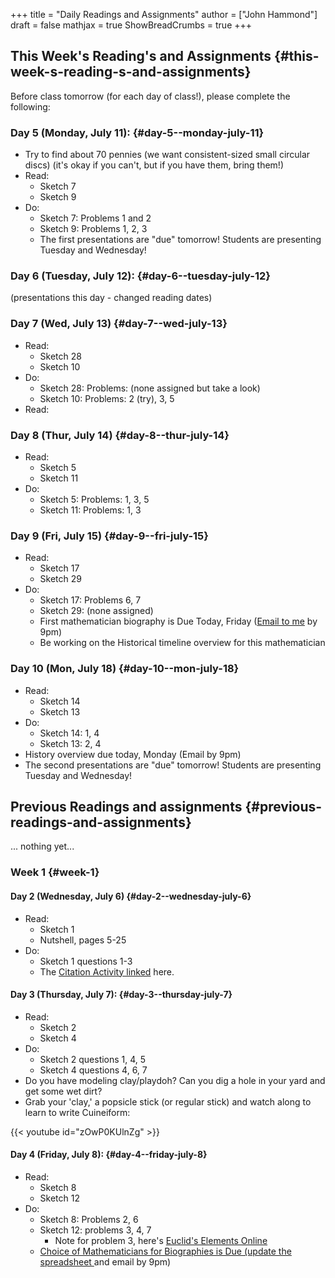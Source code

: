 +++
title = "Daily Readings and Assignments"
author = ["John Hammond"]
draft = false
mathjax = true
ShowBreadCrumbs = true
+++

## This Week's Reading's and Assignments {#this-week-s-reading-s-and-assignments}

Before class tomorrow (for each day of class!), please complete the following:


### Day 5 (Monday, July 11): {#day-5--monday-july-11}

-   Try to find about 70 pennies (we want consistent-sized small circular discs) (it's okay if you can't, but if you have them, bring them!)
-   Read:
    -   Sketch 7
    -   Sketch 9
-   Do:
    -   Sketch 7: Problems 1 and 2
    -   Sketch 9: Problems 1, 2, 3
    -   The first presentations are "due" tomorrow! Students are presenting Tuesday and Wednesday!


### Day 6 (Tuesday, July 12): {#day-6--tuesday-july-12}

(presentations this day - changed reading dates)


### Day 7 (Wed, July 13) {#day-7--wed-july-13}

-   Read:
    -   Sketch 28
    -   Sketch 10
-   Do:
    -   Sketch 28: Problems: (none assigned but take a look)
    -   Sketch 10: Problems:  2 (try), 3, 5
-   Read:


### Day 8 (Thur, July 14) {#day-8--thur-july-14}

-   Read:
    -   Sketch 5
    -   Sketch 11
-   Do:
    -   Sketch 5: Problems: 1, 3, 5
    -   Sketch 11: Problems: 1, 3


### Day 9 (Fri, July 15) {#day-9--fri-july-15}

-   Read:
    -   Sketch 17
    -   Sketch 29
-   Do:
    -   Sketch 17: Problems 6, 7
    -   Sketch 29: (none assigned)
    -   First mathematician biography is Due Today, Friday ([Email to me](mailto:john.hammond@wichita.edu) by 9pm)
    -   Be working on the Historical timeline overview for this mathematician


### Day 10 (Mon, July 18) {#day-10--mon-july-18}

-   Read:
    -   Sketch 14
    -   Sketch 13
-   Do:
    -   Sketch 14: 1, 4
    -   Sketch 13: 2, 4
-   History overview due today, Monday (Email by 9pm)
-   The second presentations are "due" tomorrow! Students are presenting Tuesday and Wednesday!


## Previous Readings and assignments {#previous-readings-and-assignments}

... nothing yet...


### Week 1 {#week-1}


#### Day 2  (Wednesday, July 6) {#day-2--wednesday-july-6}

-   Read:
    -   Sketch 1
    -   Nutshell, pages 5-25
-   Do:
    -   Sketch 1 questions 1-3
    -   The [Citation Activity linked](https://docs.google.com/document/d/1wVzn8FClW47TPj7Bei7jRBZWQqfugbGq9D8MxBD4wjc/edit?usp=sharing) here.


#### Day 3 (Thursday, July 7): {#day-3--thursday-july-7}

-   Read:
    -   Sketch 2
    -   Sketch 4
-   Do:
    -   Sketch 2 questions 1, 4, 5
    -   Sketch 4 questions 4, 6, 7
-   Do you have modeling clay/playdoh? Can you dig a hole in your yard and get some wet dirt?
-   Grab your 'clay,' a popsicle stick (or regular stick) and watch along to learn to write Cuineiform:

{{< youtube id="zOwP0KUlnZg" >}}


#### Day 4 (Friday, July 8): {#day-4--friday-july-8}

-   Read:
    -   Sketch 8
    -   Sketch 12
-   Do:
    -   Sketch 8: Problems 2, 6
    -   Sketch 12: problems 3, 4, 7
        -   Note for problem 3, here's [Euclid's Elements Online](https://mathcs.clarku.edu/~djoyce/java/elements/bookVI/propVI31.html)
    -   [Choice of Mathematicians for Biographies is Due (update the spreadsheet ](https://drive.google.com/open?id=1HQkCOwVp_W4tD87V-p5_OJWpqOcumyFKdGH2di-lqgk)and email by 9pm)
